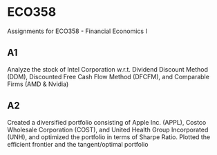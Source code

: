 # ECO358
Assignments for ECO358 - Financial Economics I

## A1
Analyze the stock of Intel Corporation w.r.t. Dividend Discount Method (DDM), Discounted Free Cash Flow Method (DFCFM), and Comparable Firms (AMD & Nvidia)

## A2
Created a diversified portfolio consisting of Apple Inc. (APPL), Costco Wholesale Corporation (COST), and United Health Group Incorporated (UNH), and optimized the portfolio in terms of Sharpe Ratio. Plotted the efficient frontier and the tangent/optimal portfolio
